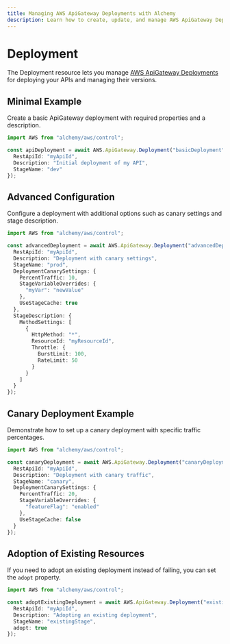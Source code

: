 ```yaml
---
title: Managing AWS ApiGateway Deployments with Alchemy
description: Learn how to create, update, and manage AWS ApiGateway Deployments using Alchemy Cloud Control.
---
```


# Deployment

The Deployment resource lets you manage [AWS ApiGateway Deployments](https://docs.aws.amazon.com/apigateway/latest/userguide/) for deploying your APIs and managing their versions.

## Minimal Example

Create a basic ApiGateway deployment with required properties and a description.

```ts
import AWS from "alchemy/aws/control";

const apiDeployment = await AWS.ApiGateway.Deployment("basicDeployment", {
  RestApiId: "myApiId",
  Description: "Initial deployment of my API",
  StageName: "dev"
});
```

## Advanced Configuration

Configure a deployment with additional options such as canary settings and stage description.

```ts
import AWS from "alchemy/aws/control";

const advancedDeployment = await AWS.ApiGateway.Deployment("advancedDeployment", {
  RestApiId: "myApiId",
  Description: "Deployment with canary settings",
  StageName: "prod",
  DeploymentCanarySettings: {
    PercentTraffic: 10,
    StageVariableOverrides: {
      "myVar": "newValue"
    },
    UseStageCache: true
  },
  StageDescription: {
    MethodSettings: [
      {
        HttpMethod: "*",
        ResourceId: "myResourceId",
        Throttle: {
          BurstLimit: 100,
          RateLimit: 50
        }
      }
    ]
  }
});
```

## Canary Deployment Example

Demonstrate how to set up a canary deployment with specific traffic percentages.

```ts
import AWS from "alchemy/aws/control";

const canaryDeployment = await AWS.ApiGateway.Deployment("canaryDeployment", {
  RestApiId: "myApiId",
  Description: "Deployment with canary traffic",
  StageName: "canary",
  DeploymentCanarySettings: {
    PercentTraffic: 20,
    StageVariableOverrides: {
      "featureFlag": "enabled"
    },
    UseStageCache: false
  }
});
```

## Adoption of Existing Resources

If you need to adopt an existing deployment instead of failing, you can set the `adopt` property.

```ts
import AWS from "alchemy/aws/control";

const adoptExistingDeployment = await AWS.ApiGateway.Deployment("existingDeployment", {
  RestApiId: "myApiId",
  Description: "Adopting an existing deployment",
  StageName: "existingStage",
  adopt: true
});
```